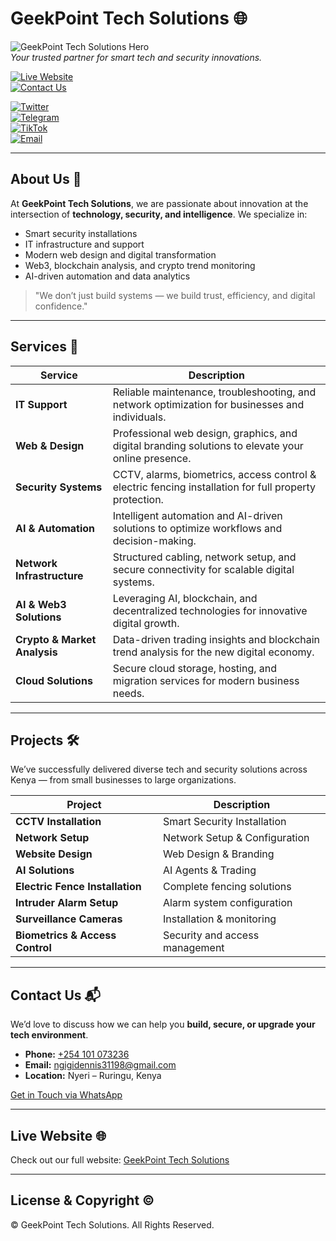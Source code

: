 # GeekPoint Tech Solutions 🌐

![GeekPoint Tech Solutions Hero](https://theverifiedgeek.github.io/geekpointtechsolutions/assets/img/hero-preview.jpg)  
*Your trusted partner for smart tech and security innovations.*

[![Live Website](https://img.shields.io/badge/Live-Website-007bff?style=for-the-badge&logo=google-chrome&logoColor=white)](https://theverifiedgeek.github.io/geekpointtechsolutions/)  
[![Contact Us](https://img.shields.io/badge/Contact-Get%20in%20Touch-00ffcc?style=for-the-badge&logo=whatsapp&logoColor=white)](https://theverifiedgeek.github.io/geekpointtechsolutions/#contact)  

[![Twitter](https://img.shields.io/badge/Twitter-@_thecryptogeek_-1DA1F2?style=flat&logo=twitter&logoColor=white)](https://x.com/_thecryptogeek_)  
[![Telegram](https://img.shields.io/badge/Telegram-@thegeekverified-0088cc?style=flat&logo=telegram&logoColor=white)](https://t.me/thegeekverified)  
[![TikTok](https://img.shields.io/badge/TikTok-@the.geek_drops-000000?style=flat&logo=tiktok&logoColor=white)](https://tiktok.com/@the.geek_drops)  
[![Email](https://img.shields.io/badge/Email-ngigidennis31198@gmail.com-D14836?style=flat&logo=gmail&logoColor=white)](mailto:ngigidennis31198@gmail.com)

---

## About Us 🏢

At **GeekPoint Tech Solutions**, we are passionate about innovation at the intersection of **technology, security, and intelligence**. We specialize in:  

- Smart security installations  
- IT infrastructure and support  
- Modern web design and digital transformation  
- Web3, blockchain analysis, and crypto trend monitoring  
- AI-driven automation and data analytics  

> "We don’t just build systems — we build trust, efficiency, and digital confidence."

---

## Services 💼

| Service | Description |
|---------|-------------|
| **IT Support** | Reliable maintenance, troubleshooting, and network optimization for businesses and individuals. |
| **Web & Design** | Professional web design, graphics, and digital branding solutions to elevate your online presence. |
| **Security Systems** | CCTV, alarms, biometrics, access control & electric fencing installation for full property protection. |
| **AI & Automation** | Intelligent automation and AI-driven solutions to optimize workflows and decision-making. |
| **Network Infrastructure** | Structured cabling, network setup, and secure connectivity for scalable digital systems. |
| **AI & Web3 Solutions** | Leveraging AI, blockchain, and decentralized technologies for innovative digital growth. |
| **Crypto & Market Analysis** | Data-driven trading insights and blockchain trend analysis for the new digital economy. |
| **Cloud Solutions** | Secure cloud storage, hosting, and migration services for modern business needs. |

---

## Projects 🛠️

We’ve successfully delivered diverse tech and security solutions across Kenya — from small businesses to large organizations.

| Project | Description |
|---------|-------------|
| **CCTV Installation** | Smart Security Installation |
| **Network Setup** | Network Setup & Configuration |
| **Website Design** | Web Design & Branding |
| **AI Solutions** | AI Agents & Trading |
| **Electric Fence Installation** | Complete fencing solutions |
| **Intruder Alarm Setup** | Alarm system configuration |
| **Surveillance Cameras** | Installation & monitoring |
| **Biometrics & Access Control** | Security and access management |

---

## Contact Us 📬

We’d love to discuss how we can help you **build, secure, or upgrade your tech environment**.

- **Phone:** [+254 101 073236](tel:+254101073236)  
- **Email:** [ngigidennis31198@gmail.com](mailto:ngigidennis31198@gmail.com)  
- **Location:** Nyeri – Ruringu, Kenya  

[Get in Touch via WhatsApp](https://wa.me/254101073236)

---

## Live Website 🌐

Check out our full website: [GeekPoint Tech Solutions](https://theverifiedgeek.github.io/geekpointtechsolutions/)

---

## License & Copyright ©

© <span id="year"></span> GeekPoint Tech Solutions. All Rights Reserved.

<script>
  document.getElementById('year').textContent = new Date().getFullYear();
</script>

